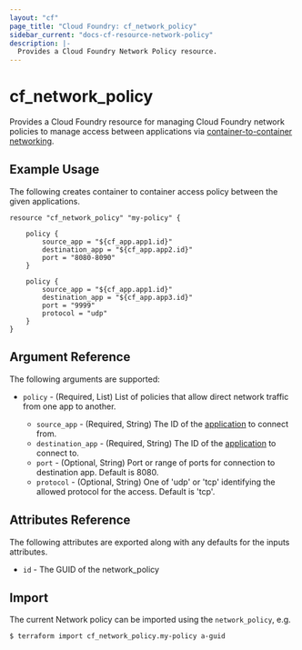 ```yaml
---
layout: "cf"
page_title: "Cloud Foundry: cf_network_policy"
sidebar_current: "docs-cf-resource-network-policy"
description: |-
  Provides a Cloud Foundry Network Policy resource.
---
```


# cf\_network\_policy

Provides a Cloud Foundry resource for managing Cloud Foundry network policies to manage
access between applications via [container-to-container networking](https://docs.cloudfoundry.org/devguide/deploy-apps/cf-networking.html).

## Example Usage

The following creates container to container access policy between the given applications.

```
resource "cf_network_policy" "my-policy" {

    policy {
        source_app = "${cf_app.app1.id}"
        destination_app = "${cf_app.app2.id}"
        port = "8080-8090"
    }

    policy {
        source_app = "${cf_app.app1.id}"
        destination_app = "${cf_app.app3.id}"
        port = "9999"
        protocol = "udp"
    }
}
```

## Argument Reference

The following arguments are supported:

- `policy` - (Required, List) List of policies that allow direct network traffic from one app to another.
  
  - `source_app` - (Required, String) The ID of the [application](/docs/providers/cf/r/app.html) to connect from.
  - `destination_app` - (Required, String) The ID of the [application](/docs/providers/cf/r/app.html) to connect to.
  - `port` - (Optional, String) Port or range of ports for connection to destination app. Default is 8080.
  - `protocol` - (Optional, String) One of 'udp' or 'tcp' identifying the allowed protocol for the access. Default is 'tcp'.

## Attributes Reference

The following attributes are exported along with any defaults for the inputs attributes.

* `id` - The GUID of the network_policy

## Import

The current Network policy can be imported using the `network_policy`, e.g.

```
$ terraform import cf_network_policy.my-policy a-guid
```
